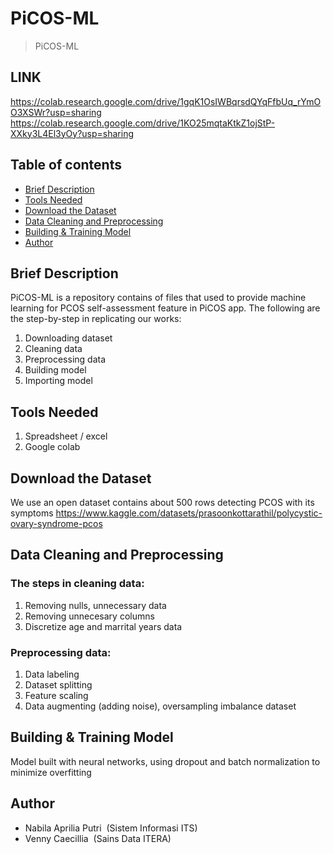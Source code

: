# PiCOS-ML
> PiCOS-ML

## LINK
https://colab.research.google.com/drive/1gqK1OsIWBqrsdQYqFfbUq_rYmOO3XSWr?usp=sharing </br>
https://colab.research.google.com/drive/1KO25mqtaKtkZ1ojStP-XXky3L4El3yOy?usp=sharing </br>

## Table of contents
* [Brief Description](#brief-description)
* [Tools Needed](#tools-needed)
* [Download the Dataset](#download-the-dataset)
* [Data Cleaning and Preprocessing](#data-cleaning-and-preprocessing)
* [Building & Training Model](#building--training-model)
* [Author](#author)

## Brief Description
PiCOS-ML is a repository contains of files that used to provide machine learning for PCOS self-assessment feature in PiCOS app.
The following are the step-by-step in replicating our works:
1. Downloading dataset
2. Cleaning data
3. Preprocessing data
4. Building model
5. Importing model

## Tools Needed
1. Spreadsheet / excel
2. Google colab

## Download the Dataset
We use an open dataset contains about 500 rows detecting PCOS with its symptoms
https://www.kaggle.com/datasets/prasoonkottarathil/polycystic-ovary-syndrome-pcos

## Data Cleaning and Preprocessing
### The steps in cleaning data:
1. Removing nulls, unnecessary data
2. Removing unnecesary columns
3. Discretize age and marrital years data

### Preprocessing data:
1. Data labeling
2. Dataset splitting
3. Feature scaling
4. Data augmenting (adding noise), oversampling imbalance dataset

## Building & Training Model
Model built with neural networks, using dropout and batch normalization to minimize overfitting

## Author
* Nabila Aprilia Putri&nbsp;&nbsp;(Sistem Informasi ITS)
* Venny Caecillia&nbsp;&nbsp;(Sains Data ITERA)
